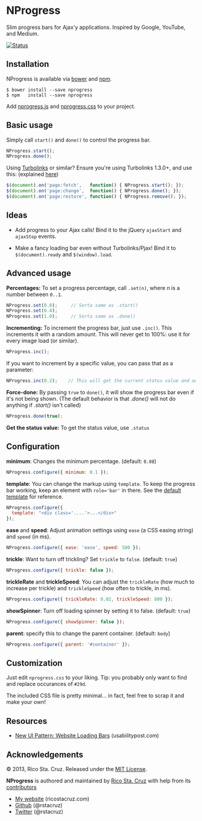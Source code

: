 NProgress
=========

Slim progress bars for Ajax'y applications. Inspired by Google, YouTube, and
Medium.

[![Status](https://api.travis-ci.org/rstacruz/nprogress.svg?branch=master)](http://travis-ci.org/rstacruz/nprogress) 

Installation
------------

NProgress is available via [bower] and [npm].

    $ bower install --save nprogress
    $ npm   install --save nprogress

Add [nprogress.js] and [nprogress.css] to your project.

Basic usage
-----------

Simply call `start()` and `done()` to control the progress bar.

~~~ js
NProgress.start();
NProgress.done();
~~~

Using [Turbolinks] or similar? Ensure you're using Turbolinks 1.3.0+, and use 
this: (explained 
    [here](https://github.com/rstacruz/nprogress/issues/8#issuecomment-23010560))

~~~ js
$(document).on('page:fetch',   function() { NProgress.start(); });
$(document).on('page:change',  function() { NProgress.done(); });
$(document).on('page:restore', function() { NProgress.remove(); });
~~~

Ideas
-----

 * Add progress to your Ajax calls! Bind it to the jQuery `ajaxStart` and
 `ajaxStop` events.

 * Make a fancy loading bar even without Turbolinks/Pjax! Bind it to
 `$(document).ready` and `$(window).load`.

Advanced usage
--------------

__Percentages:__ To set a progress percentage, call `.set(n)`, where *n* is a
number between `0..1`.

~~~ js
NProgress.set(0.0);     // Sorta same as .start()
NProgress.set(0.4);
NProgress.set(1.0);     // Sorta same as .done()
~~~

__Incrementing:__ To increment the progress bar, just use `.inc()`. This
increments it with a random amount. This will never get to 100%: use it for
every image load (or similar).

~~~ js
NProgress.inc();
~~~

If you want to increment by a specific value, you can pass that as a parameter:

~~~ js
NProgress.inc(0.2);    // This will get the current status value and adds 0.2 until status is 0.994
~~~

__Force-done:__ By passing `true` to `done()`, it will show the progress bar
even if it's not being shown. (The default behavior is that *.done()* will not
    do anything if *.start()* isn't called)

~~~ js
NProgress.done(true);
~~~

__Get the status value:__ To get the status value, use `.status`

Configuration
-------------

**minimum**: Changes the minimum percentage. (default: `0.08`)

~~~ js
NProgress.configure({ minimum: 0.1 });
~~~

**template**: You can change the markup using `template`. To keep the progress
bar working, keep an element with `role='bar'` in there. See the [default template]
for reference.

~~~ js
NProgress.configure({
  template: "<div class='....'>...</div>"
});
~~~

**ease** and **speed**:
Adjust animation settings using `ease` (a CSS easing string) and `speed`
(in ms).

~~~ js
NProgress.configure({ ease: 'ease', speed: 500 });
~~~

**trickle**: Want to turn off trickling? Set `trickle` to `false`. (default: `true`)

~~~ js
NProgress.configure({ trickle: false });
~~~

**trickleRate** and **trickleSpeed**:
You can adjust the `trickleRate` (how much to increase per trickle) and 
`trickleSpeed` (how often to trickle, in ms).

~~~ js
NProgress.configure({ trickleRate: 0.02, trickleSpeed: 800 });
~~~

**showSpinner**: Turn off loading spinner by setting it to false. (default: `true`)

~~~ js
NProgress.configure({ showSpinner: false });
~~~

**parent**: specify this to change the parent container. (default: `body`)

~~~ js
NProgress.configure({ parent: '#container' });
~~~

Customization
-------------

Just edit `nprogress.css` to your liking. Tip: you probably only want to find
and replace occurances of `#29d`.

The included CSS file is pretty minimal... in fact, feel free to scrap it and
make your own!

Resources
---------

 * [New UI Pattern: Website Loading
 Bars](http://www.usabilitypost.com/2013/08/19/new-ui-pattern-website-loading-bars/) (usabilitypost.com)

Acknowledgements
----------------

© 2013, Rico Sta. Cruz. Released under the [MIT License](License.md).

**NProgress** is authored and maintained by [Rico Sta. Cruz][rsc] with help from 
its [contributors][c]

 * [My website](http://ricostacruz.com) (ricostacruz.com)
 * [Github](http://github.com/rstacruz) (@rstacruz)
 * [Twitter](http://twitter.com/rstacruz) (@rstacruz)

[default template]: https://github.com/rstacruz/nprogress/blob/master/nprogress.js#L31

[rsc]: http://ricostacruz.com
[c]:   http://github.com/rstacruz/nprogress/contributors
[Turbolinks]: https://github.com/rails/turbolinks
[nprogress.js]: http://ricostacruz.com/nprogress/nprogress.js
[nprogress.css]: http://ricostacruz.com/nprogress/nprogress.css
[bower]: http://bower.io/search/?q=nprogress
[npm]: https://www.npmjs.org/package/nprogress

